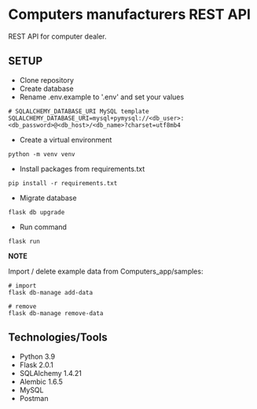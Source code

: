 # Computers manufacturers REST API

REST API for computer dealer.

## SETUP

- Clone repository
- Create database
- Rename .env.example to '.env' and set your values

```buildoutcfg
# SQLALCHEMY_DATABASE_URI MySQL template
SQLALCHEMY_DATABASE_URI=mysql+pymysql://<db_user>:<db_password>@<db_host>/<db_name>?charset=utf8mb4
```
- Create a virtual environment
```buildoutcfg
python -m venv venv
```

- Install packages from requirements.txt
```buildoutcfg
pip install -r requirements.txt
```

- Migrate database
```buildoutcfg
flask db upgrade
```

- Run command
```buildoutcfg
flask run
```

**NOTE**

Import / delete example data from Computers_app/samples:
```buildoutcfg
# import
flask db-manage add-data

# remove
flask db-manage remove-data
```

## Technologies/Tools

- Python 3.9
- Flask 2.0.1
- SQLAlchemy 1.4.21
- Alembic 1.6.5
- MySQL
- Postman







